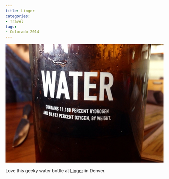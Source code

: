 ```yaml
---
title: Linger
categories:
- Travel
tags:
- Colorado 2014
---
```


![](/assets/posts/2014/20140622-214301-78181221.jpg)
  



Love this geeky water bottle at [Linger](http://lingerdenver.com) in Denver.
